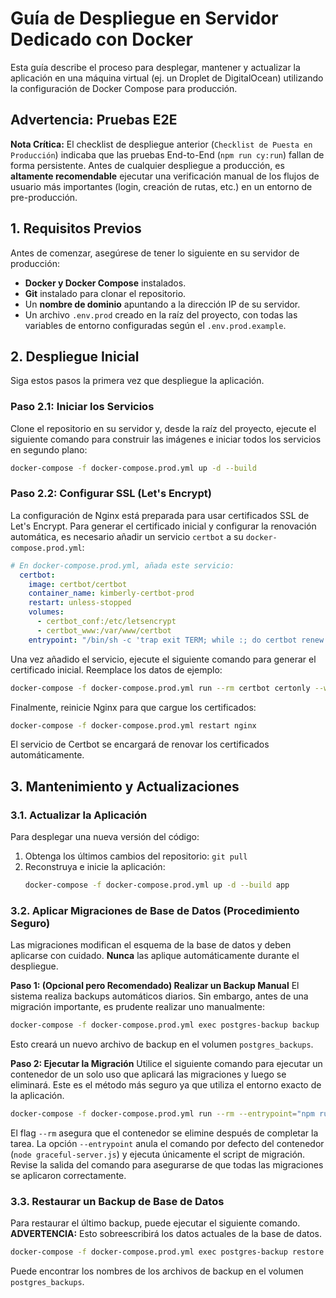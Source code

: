 # Guía de Despliegue en Servidor Dedicado con Docker

Esta guía describe el proceso para desplegar, mantener y actualizar la aplicación en una máquina virtual (ej. un Droplet de DigitalOcean) utilizando la configuración de Docker Compose para producción.

## Advertencia: Pruebas E2E
**Nota Crítica:** El checklist de despliegue anterior (`Checklist de Puesta en Producción`) indicaba que las pruebas End-to-End (`npm run cy:run`) fallan de forma persistente. Antes de cualquier despliegue a producción, es **altamente recomendable** ejecutar una verificación manual de los flujos de usuario más importantes (login, creación de rutas, etc.) en un entorno de pre-producción.

## 1. Requisitos Previos

Antes de comenzar, asegúrese de tener lo siguiente en su servidor de producción:
- **Docker y Docker Compose** instalados.
- **Git** instalado para clonar el repositorio.
- Un **nombre de dominio** apuntando a la dirección IP de su servidor.
- Un archivo `.env.prod` creado en la raíz del proyecto, con todas las variables de entorno configuradas según el `.env.prod.example`.

## 2. Despliegue Inicial

Siga estos pasos la primera vez que despliegue la aplicación.

### Paso 2.1: Iniciar los Servicios
Clone el repositorio en su servidor y, desde la raíz del proyecto, ejecute el siguiente comando para construir las imágenes e iniciar todos los servicios en segundo plano:

```bash
docker-compose -f docker-compose.prod.yml up -d --build
```

### Paso 2.2: Configurar SSL (Let's Encrypt)
La configuración de Nginx está preparada para usar certificados SSL de Let's Encrypt. Para generar el certificado inicial y configurar la renovación automática, es necesario añadir un servicio `certbot` a su `docker-compose.prod.yml`:

```yaml
# En docker-compose.prod.yml, añada este servicio:
  certbot:
    image: certbot/certbot
    container_name: kimberly-certbot-prod
    restart: unless-stopped
    volumes:
      - certbot_conf:/etc/letsencrypt
      - certbot_www:/var/www/certbot
    entrypoint: "/bin/sh -c 'trap exit TERM; while :; do certbot renew -q; sleep 12h & wait $${!}; done;'"
```

Una vez añadido el servicio, ejecute el siguiente comando para generar el certificado inicial. Reemplace los datos de ejemplo:
```bash
docker-compose -f docker-compose.prod.yml run --rm certbot certonly --webroot --webroot-path /var/www/certbot --email your-email@example.com -d your.domain.com --agree-tos --no-eff-email --force-renewal
```

Finalmente, reinicie Nginx para que cargue los certificados:
```bash
docker-compose -f docker-compose.prod.yml restart nginx
```
El servicio de Certbot se encargará de renovar los certificados automáticamente.

## 3. Mantenimiento y Actualizaciones

### 3.1. Actualizar la Aplicación
Para desplegar una nueva versión del código:
1.  Obtenga los últimos cambios del repositorio: `git pull`
2.  Reconstruya e inicie la aplicación:
    ```bash
    docker-compose -f docker-compose.prod.yml up -d --build app
    ```

### 3.2. Aplicar Migraciones de Base de Datos (Procedimiento Seguro)

Las migraciones modifican el esquema de la base de datos y deben aplicarse con cuidado. **Nunca** las aplique automáticamente durante el despliegue.

**Paso 1: (Opcional pero Recomendado) Realizar un Backup Manual**
El sistema realiza backups automáticos diarios. Sin embargo, antes de una migración importante, es prudente realizar uno manualmente:
```bash
docker-compose -f docker-compose.prod.yml exec postgres-backup backup
```
Esto creará un nuevo archivo de backup en el volumen `postgres_backups`.

**Paso 2: Ejecutar la Migración**
Utilice el siguiente comando para ejecutar un contenedor de un solo uso que aplicará las migraciones y luego se eliminará. Este es el método más seguro ya que utiliza el entorno exacto de la aplicación.

```bash
docker-compose -f docker-compose.prod.yml run --rm --entrypoint="npm run db:push" app
```

El flag `--rm` asegura que el contenedor se elimine después de completar la tarea. La opción `--entrypoint` anula el comando por defecto del contenedor (`node graceful-server.js`) y ejecuta únicamente el script de migración. Revise la salida del comando para asegurarse de que todas las migraciones se aplicaron correctamente.

### 3.3. Restaurar un Backup de Base de Datos
Para restaurar el último backup, puede ejecutar el siguiente comando. **ADVERTENCIA:** Esto sobreescribirá los datos actuales de la base de datos.
```bash
docker-compose -f docker-compose.prod.yml exec postgres-backup restore <backup-file-name.sql.gz>
```
Puede encontrar los nombres de los archivos de backup en el volumen `postgres_backups`.
